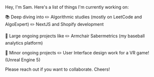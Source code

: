 Hey, I'm Sam. Here's a list of things I'm currently working on:

📚 Deep diving into
  ✏️ Algorithmic studies (mostly on LeetCode and AlgoExpert)
  ✏️ NextJS and Shopify development

📑 Large ongoing projects like
  ✏️ Armchair Sabermetrics (my baseball analytics platform)

🌱 Minor ongoing projects
  ✏️ User Interface design work for a VR game! (Unreal Engine 5)

Please reach out if you want to collaborate. Cheers!
